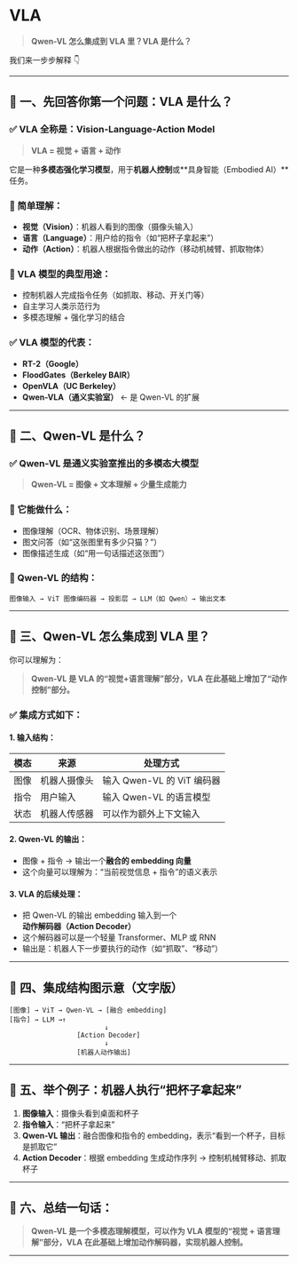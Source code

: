 # VLA

> **Qwen-VL 怎么集成到 VLA 里？VLA 是什么？**

我们来一步步解释 👇

---

## 🌟 一、先回答你第一个问题：**VLA 是什么？**

### ✅ VLA 全称是：**Vision-Language-Action Model**

> **VLA = 视觉 + 语言 + 动作**

它是一种**多模态强化学习模型**，用于**机器人控制**或**具身智能（Embodied AI）**任务。

### 🧠 简单理解：

- **视觉（Vision）**：机器人看到的图像（摄像头输入）
- **语言（Language）**：用户给的指令（如“把杯子拿起来”）
- **动作（Action）**：机器人根据指令做出的动作（移动机械臂、抓取物体）

### 📌 VLA 模型的典型用途：

- 控制机器人完成指令任务（如抓取、移动、开关门等）
- 自主学习人类示范行为
- 多模态理解 + 强化学习的结合

### ✅ VLA 模型的代表：

- **RT-2（Google）**
- **FloodGates（Berkeley BAIR）**
- **OpenVLA（UC Berkeley）**
- **Qwen-VLA（通义实验室）** ← 是 Qwen-VL 的扩展

---

## 🌟 二、Qwen-VL 是什么？

### ✅ Qwen-VL 是通义实验室推出的多模态大模型

> **Qwen-VL = 图像 + 文本理解 + 少量生成能力**

### 🧠 它能做什么：

- 图像理解（OCR、物体识别、场景理解）
- 图文问答（如“这张图里有多少只猫？”）
- 图像描述生成（如“用一句话描述这张图”）

### 📌 Qwen-VL 的结构：

```
图像输入 → ViT 图像编码器 → 投影层 → LLM（如 Qwen）→ 输出文本
```

---

## 🧠 三、Qwen-VL 怎么集成到 VLA 里？

你可以理解为：

> **Qwen-VL 是 VLA 的“视觉+语言理解”部分，VLA 在此基础上增加了“动作控制”部分。**

### ✅ 集成方式如下：

#### 1. **输入结构：**

| 模态 | 来源 | 处理方式 |
|------|------|----------|
| 图像 | 机器人摄像头 | 输入 Qwen-VL 的 ViT 编码器 |
| 指令 | 用户输入 | 输入 Qwen-VL 的语言模型 |
| 状态 | 机器人传感器 | 可以作为额外上下文输入 |

#### 2. **Qwen-VL 的输出：**

- 图像 + 指令 → 输出一个**融合的 embedding 向量**
- 这个向量可以理解为：“当前视觉信息 + 指令”的语义表示

#### 3. **VLA 的后续处理：**

- 把 Qwen-VL 的输出 embedding 输入到一个**动作解码器（Action Decoder）**
- 这个解码器可以是一个轻量 Transformer、MLP 或 RNN
- 输出是：机器人下一步要执行的动作（如“抓取”、“移动”）

---

## 🧱 四、集成结构图示意（文字版）

```
[图像] → ViT → Qwen-VL → [融合 embedding]
[指令] → LLM →↑
                        ↓
                 [Action Decoder]
                        ↓
                 [机器人动作输出]
```

---

## 🧪 五、举个例子：机器人执行“把杯子拿起来”

1. **图像输入**：摄像头看到桌面和杯子
2. **指令输入**：“把杯子拿起来”
3. **Qwen-VL 输出**：融合图像和指令的 embedding，表示“看到一个杯子，目标是抓取它”
4. **Action Decoder**：根据 embedding 生成动作序列 → 控制机械臂移动、抓取杯子

---

## 📌 六、总结一句话：

> **Qwen-VL 是一个多模态理解模型，可以作为 VLA 模型的“视觉 + 语言理解”部分，VLA 在此基础上增加动作解码器，实现机器人控制。**

---